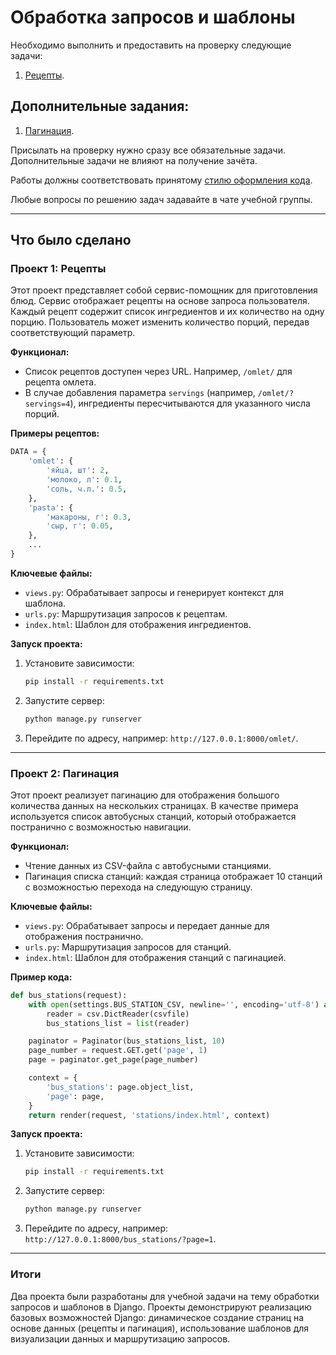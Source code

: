 # Обработка запросов и шаблоны

Необходимо выполнить и предоставить на проверку следующие задачи:

1. [Рецепты](./recipes).

## Дополнительные задания:

1. [Пагинация](./pagination).

Присылать на проверку нужно сразу все обязательные задачи. Дополнительные задачи не влияют на получение зачёта.

Работы должны соответствовать
принятому [стилю оформления кода](https://github.com/netology-code/codestyle/tree/master/python).

Любые вопросы по решению задач задавайте в чате учебной группы.

---

## Что было сделано

### Проект 1: **Рецепты**

Этот проект представляет собой сервис-помощник для приготовления блюд. Сервис отображает рецепты на основе запроса пользователя. Каждый рецепт содержит список ингредиентов и их количество на одну порцию. Пользователь может изменить количество порций, передав соответствующий параметр.

**Функционал:**

- Список рецептов доступен через URL. Например, `/omlet/` для рецепта омлета.
- В случае добавления параметра `servings` (например, `/omlet/?servings=4`), ингредиенты пересчитываются для указанного числа порций.

**Примеры рецептов:**

```python
DATA = {
    'omlet': {
        'яйца, шт': 2,
        'молоко, л': 0.1,
        'соль, ч.л.': 0.5,
    },
    'pasta': {
        'макароны, г': 0.3,
        'сыр, г': 0.05,
    },
    ...
}
```

**Ключевые файлы:**

- `views.py`: Обрабатывает запросы и генерирует контекст для шаблона.
- `urls.py`: Маршрутизация запросов к рецептам.
- `index.html`: Шаблон для отображения ингредиентов.

**Запуск проекта:**

1. Установите зависимости:
    
    ```bash
    pip install -r requirements.txt
    ```
    
2. Запустите сервер:
    
    ```bash
    python manage.py runserver
    ```
    
3. Перейдите по адресу, например: `http://127.0.0.1:8000/omlet/`.

---

### Проект 2: **Пагинация**

Этот проект реализует пагинацию для отображения большого количества данных на нескольких страницах. В качестве примера используется список автобусных станций, который отображается постранично с возможностью навигации.

**Функционал:**

- Чтение данных из CSV-файла с автобусными станциями.
- Пагинация списка станций: каждая страница отображает 10 станций с возможностью перехода на следующую страницу.

**Ключевые файлы:**

- `views.py`: Обрабатывает запросы и передает данные для отображения постранично.
- `urls.py`: Маршрутизация запросов для станций.
- `index.html`: Шаблон для отображения станций с пагинацией.

**Пример кода:**

```python
def bus_stations(request):
    with open(settings.BUS_STATION_CSV, newline='', encoding='utf-8') as csvfile:
        reader = csv.DictReader(csvfile)
        bus_stations_list = list(reader)

    paginator = Paginator(bus_stations_list, 10)
    page_number = request.GET.get('page', 1)
    page = paginator.get_page(page_number)

    context = {
        'bus_stations': page.object_list,
        'page': page,
    }
    return render(request, 'stations/index.html', context)
```

**Запуск проекта:**

1. Установите зависимости:
    
    ```bash
    pip install -r requirements.txt
    ```
    
2. Запустите сервер:
    
    ```bash
    python manage.py runserver
    ```
    
3. Перейдите по адресу, например: `http://127.0.0.1:8000/bus_stations/?page=1`.

---

### Итоги

Два проекта были разработаны для учебной задачи на тему обработки запросов и шаблонов в Django. Проекты демонстрируют реализацию базовых возможностей Django: динамическое создание страниц на основе данных (рецепты и пагинация), использование шаблонов для визуализации данных и маршрутизацию запросов.